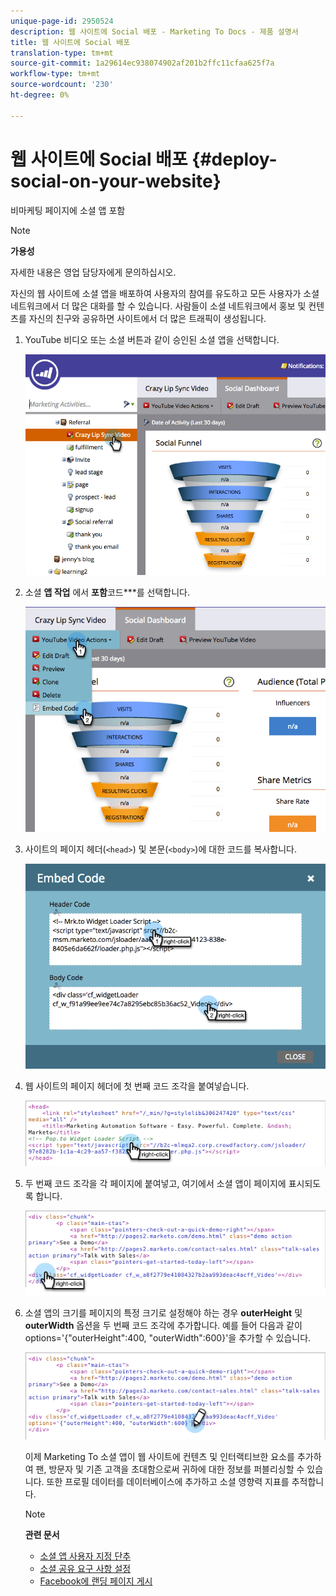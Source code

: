 ```yaml
---
unique-page-id: 2950524
description: 웹 사이트에 Social 배포 - Marketing To Docs - 제품 설명서
title: 웹 사이트에 Social 배포
translation-type: tm+mt
source-git-commit: 1a29614ec938074902af201b2ffc11cfaa625f7a
workflow-type: tm+mt
source-wordcount: '230'
ht-degree: 0%

---
```



# 웹 사이트에 Social 배포 {#deploy-social-on-your-website}

비마케팅 페이지에 소셜 앱 포함

>[!NOTE]
>
>**가용성**
>
>자세한 내용은 영업 담당자에게 문의하십시오.

자신의 웹 사이트에 소셜 앱을 배포하여 사용자의 참여를 유도하고 모든 사용자가 소셜 네트워크에서 더 많은 대화를 할 수 있습니다. 사람들이 소셜 네트워크에서 홍보 및 컨텐츠를 자신의 친구와 공유하면 사이트에서 더 많은 트래픽이 생성됩니다.

1. YouTube 비디오 또는 소셜 버튼과 같이 승인된 소셜 앱을 선택합니다.

   ![](assets/image2015-5-12-11-3a43-3a24.png)

1. 소셜 **앱 작업** 에서 **포함**&#x200B;코드***를 선택합니다.

   ![](assets/image2015-5-12-12-3a59-3a46.png)

1. 사이트의 페이지 헤더(`<head>`) 및 본문(`<body>`)에 대한 코드를 복사합니다.

   ![](assets/image2015-5-12-13-3a3-3a34.png)

1. 웹 사이트의 페이지 헤더에 첫 번째 코드 조각을 붙여넣습니다.

   ![](assets/socialonsite-embedhead.png)

1. 두 번째 코드 조각을 각 페이지에 붙여넣고, 여기에서 소셜 앱이 페이지에 표시되도록 합니다.

   ![](assets/socialonsite-embedwidget.png)

1. 소셜 앱의 크기를 페이지의 특정 크기로 설정해야 하는 경우 **outerHeight** 및 **outerWidth** 옵션을 두 번째 코드 조각에 추가합니다. 예를 들어 다음과 같이 options=&#39;{&quot;outerHeight&quot;:400, &quot;outerWidth&quot;:600}&#39;을 추가할 수 있습니다.

   ![](assets/socialonsite-resizewidget2.png)

   이제 Marketing To 소셜 앱이 웹 사이트에 컨텐츠 및 인터랙티브한 요소를 추가하여 팬, 방문자 및 기존 고객을 초대함으로써 귀하에 대한 정보를 퍼블리싱할 수 있습니다. 또한 프로필 데이터를 데이터베이스에 추가하고 소셜 영향력 지표를 추적합니다.

   >[!NOTE]
   >
   >**관련 문서**
   >
   >    
   >    
   >* [소셜 앱 사용자 지정 단추](../../../../product-docs/demand-generation/social/configuring-social-actions/customize-social-app-button.md)
   >* [소셜 공유 요구 사항 설정](set-social-share-requirement.md)
   >* [Facebook에 랜딩 페이지 게시](../../../../product-docs/demand-generation/facebook/publish-landing-pages-to-facebook.md)

